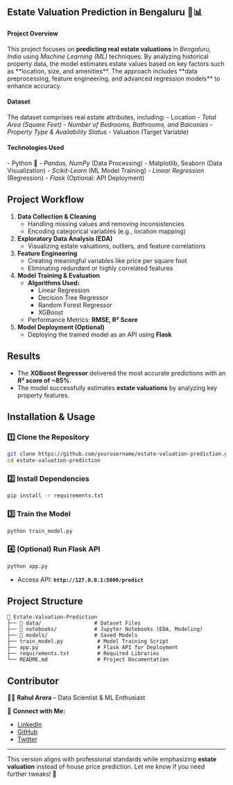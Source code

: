 <h2>Estate Valuation Prediction in Bengaluru 🏡📊</h2>  

<h4>Project Overview</h4>  
This project focuses on <strong>predicting real estate valuations</strong> in <em>Bengaluru, India</em> using <i>Machine Learning (ML)</i> techniques. By analyzing historical property data, the model estimates estate values based on key factors such as **location, size, and amenities**. The approach includes **data preprocessing, feature engineering, and advanced regression models** to enhance accuracy.  

<h4>Dataset</h4>  
The dataset comprises real estate attributes, including:  
- <em></em>Location</em>  
- <em>Total Area (Square Feet)</em>  
- <em>Number of Bedrooms, Bathrooms, and Balconies</em>  
- <em>Property Type & Availability Status</em>  
- <em></em>Valuation (Target Variable)</em>  

<h4>Technologies Used</h4>  
- <em></em>Python</em> 🐍  
- <em>Pandas, NumPy</em> (Data Processing)  
- <em></em>Matplotlib, Seaborn</em> (Data Visualization)  
- <em>Scikit-Learn</em> (ML Model Training)  
- <em>Linear Regression</em> (Regression)  
- <em>Flask</em> (Optional: API Deployment)  

## **Project Workflow**  
1. **Data Collection & Cleaning**  
   - Handling missing values and removing inconsistencies  
   - Encoding categorical variables (e.g., location mapping)  
2. **Exploratory Data Analysis (EDA)**  
   - Visualizing estate valuations, outliers, and feature correlations  
3. **Feature Engineering**  
   - Creating meaningful variables like price per square foot  
   - Eliminating redundant or highly correlated features  
4. **Model Training & Evaluation**  
   - **Algorithms Used:**  
     - Linear Regression  
     - Decision Tree Regressor  
     - Random Forest Regressor  
     - XGBoost  
   - Performance Metrics: **RMSE, R² Score**  
5. **Model Deployment (Optional)**  
   - Deploying the trained model as an API using **Flask**  

## **Results**  
- The **XGBoost Regressor** delivered the most accurate predictions with an **R² score of ~85%**.  
- The model successfully estimates **estate valuations** by analyzing key property features.  

## **Installation & Usage**  
### **1️⃣ Clone the Repository**  
```bash
git clone https://github.com/yourusername/estate-valuation-prediction.git
cd estate-valuation-prediction
```
### **2️⃣ Install Dependencies**  
```bash
pip install -r requirements.txt
```
### **3️⃣ Train the Model**  
```bash
python train_model.py
```
### **4️⃣ (Optional) Run Flask API**  
```bash
python app.py
```
- Access API: **`http://127.0.0.1:5000/predict`**  

## **Project Structure**  
```
📂 Estate-Valuation-Prediction  
├── 📁 data/                 # Dataset Files  
├── 📁 notebooks/            # Jupyter Notebooks (EDA, Modeling)  
├── 📁 models/               # Saved Models  
├── train_model.py           # Model Training Script  
├── app.py                   # Flask API for Deployment  
├── requirements.txt         # Required Libraries  
└── README.md                # Project Documentation  
```  

## **Contributor**  
👨‍💻 **Rahul Arora** – Data Scientist & ML Enthusiast  

📌 **Connect with Me:**  
- [LinkedIn](https://www.linkedin.com/in/yourprofile)  
- [GitHub](https://github.com/yourusername)  
- [Twitter](https://twitter.com/yourusername)  

---

This version aligns with professional standards while emphasizing **estate valuation** instead of house price prediction. Let me know if you need further tweaks! 🚀
